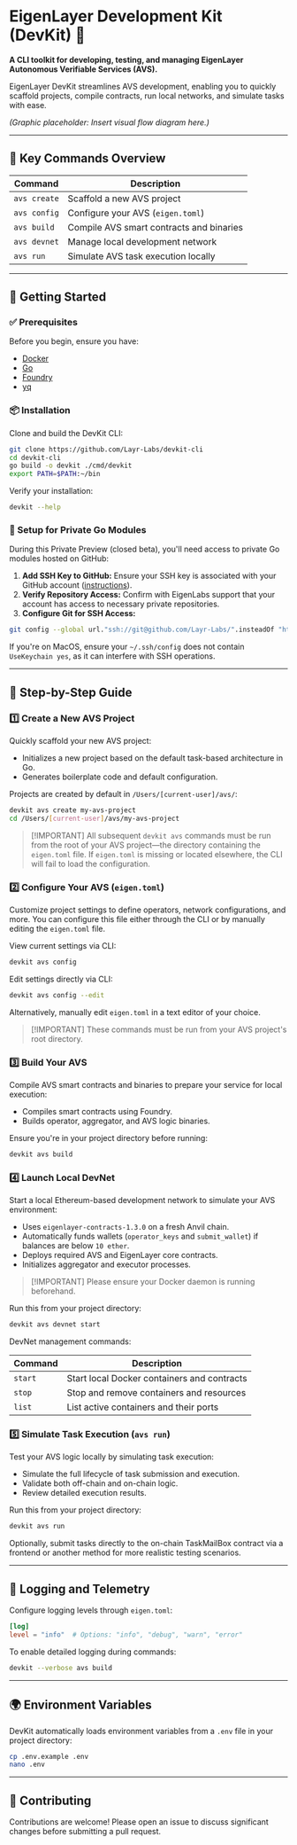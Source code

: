 # EigenLayer Development Kit (DevKit) 🚀

**A CLI toolkit for developing, testing, and managing EigenLayer Autonomous Verifiable Services (AVS).**

EigenLayer DevKit streamlines AVS development, enabling you to quickly scaffold projects, compile contracts, run local networks, and simulate tasks with ease.

*(Graphic placeholder: Insert visual flow diagram here.)*

---

## 🌟 Key Commands Overview

| Command      | Description                              |
| ------------ | ---------------------------------------- |
| `avs create` | Scaffold a new AVS project               |
| `avs config` | Configure your AVS (`eigen.toml`)        |
| `avs build`  | Compile AVS smart contracts and binaries |
| `avs devnet` | Manage local development network         |
| `avs run`    | Simulate AVS task execution locally      |

---

## 🚦 Getting Started

### ✅ Prerequisites

Before you begin, ensure you have:

* [Docker](https://docs.docker.com/engine/install/)
* [Go](https://go.dev/doc/install)
* [Foundry](https://book.getfoundry.sh/getting-started/installation)
* [yq](https://github.com/mikefarah/yq/#install)

### 📦 Installation

Clone and build the DevKit CLI:

```bash
git clone https://github.com/Layr-Labs/devkit-cli
cd devkit-cli
go build -o devkit ./cmd/devkit
export PATH=$PATH:~/bin
```

Verify your installation:

```bash
devkit --help
```

### 🔑 Setup for Private Go Modules

During this Private Preview (closed beta), you'll need access to private Go modules hosted on GitHub:

1. **Add SSH Key to GitHub:** Ensure your SSH key is associated with your GitHub account ([instructions](https://docs.github.com/en/authentication/connecting-to-github-with-ssh/adding-a-new-ssh-key-to-your-github-account)).
2. **Verify Repository Access:** Confirm with EigenLabs support that your account has access to necessary private repositories.
3. **Configure Git for SSH Access:**

```bash
git config --global url."ssh://git@github.com/Layr-Labs/".insteadOf "https://github.com/Layr-Labs/"
```

If you're on MacOS, ensure your `~/.ssh/config` does not contain `UseKeychain yes`, as it can interfere with SSH operations.

---

## 🚧 Step-by-Step Guide

### 1️⃣ Create a New AVS Project

Quickly scaffold your new AVS project:

* Initializes a new project based on the default task-based architecture in Go.
* Generates boilerplate code and default configuration.

Projects are created by default in `/Users/[current-user]/avs/`:

```bash
devkit avs create my-avs-project
cd /Users/[current-user]/avs/my-avs-project
```

> \[!IMPORTANT]
> All subsequent `devkit avs` commands must be run from the root of your AVS project—the directory containing the `eigen.toml` file. If `eigen.toml` is missing or located elsewhere, the CLI will fail to load the configuration.

### 2️⃣ Configure Your AVS (`eigen.toml`)

Customize project settings to define operators, network configurations, and more. You can configure this file either through the CLI or by manually editing the `eigen.toml` file.

View current settings via CLI:

```bash
devkit avs config
```

Edit settings directly via CLI:

```bash
devkit avs config --edit
```

Alternatively, manually edit `eigen.toml` in a text editor of your choice.

> \[!IMPORTANT]
> These commands must be run from your AVS project's root directory.

### 3️⃣ Build Your AVS

Compile AVS smart contracts and binaries to prepare your service for local execution:

* Compiles smart contracts using Foundry.
* Builds operator, aggregator, and AVS logic binaries.

Ensure you're in your project directory before running:

```bash
devkit avs build
```

### 4️⃣ Launch Local DevNet

Start a local Ethereum-based development network to simulate your AVS environment:

* Uses `eigenlayer-contracts-1.3.0` on a fresh Anvil chain.
* Automatically funds wallets (`operator_keys` and `submit_wallet`) if balances are below `10 ether`.
* Deploys required AVS and EigenLayer core contracts.
* Initializes aggregator and executor processes.

> \[!IMPORTANT]
> Please ensure your Docker daemon is running beforehand.

Run this from your project directory:

```bash
devkit avs devnet start
```

DevNet management commands:

| Command | Description                                 |
| ------- | ------------------------------------------- |
| `start` | Start local Docker containers and contracts |
| `stop`  | Stop and remove containers and resources    |
| `list`  | List active containers and their ports      |

### 5️⃣ Simulate Task Execution (`avs run`)

Test your AVS logic locally by simulating task execution:

* Simulate the full lifecycle of task submission and execution.
* Validate both off-chain and on-chain logic.
* Review detailed execution results.

Run this from your project directory:

```bash
devkit avs run
```

Optionally, submit tasks directly to the on-chain TaskMailBox contract via a frontend or another method for more realistic testing scenarios.

---

## 📖 Logging and Telemetry

Configure logging levels through `eigen.toml`:

```toml
[log]
level = "info"  # Options: "info", "debug", "warn", "error"
```

To enable detailed logging during commands:

```bash
devkit --verbose avs build
```

---

## 🌍 Environment Variables

DevKit automatically loads environment variables from a `.env` file in your project directory:

```bash
cp .env.example .env
nano .env
```

---

## 🤝 Contributing

Contributions are welcome! Please open an issue to discuss significant changes before submitting a pull request.
